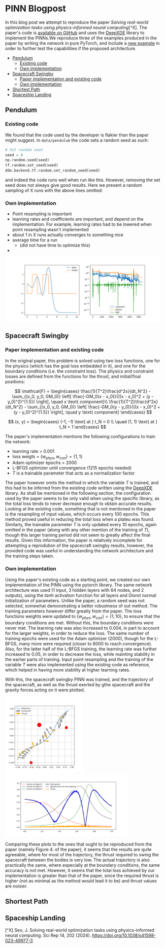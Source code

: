 # PINN Blogpost

In this blog post we attempt to reproduce the paper *Solving real-world optimization tasks using physics-informed neural computing*[^X].
The paper's code is [available on GitHub](https://github.com/jaem-seo/pinn-optimization/tree/b65a4982283d46be4c817d8e3157ca68c39ed88c) 
and uses the [DeepXDE](https://github.com/lululxvi/deepxde) library to implement the PINNs.We reproduce three of the examples produced 
in the paper by writing the network in pure PyTorch, and include a [new example](#spaceship-landing) in order to further test the capabilities if the
proposed architecture.


<!-- TOC -->
* [Pendulum](#pendulum)
  * [Existing code](#existing-code)
  * [Own implementation](#own-implementation)
* [Spacecraft Swingby](#spacecraft-swingby)
  * [Paper implementation and existing code](#paper-implementation-and-existing-code)
  * [Own implementation](#own-implementation-1)
* [Shortest Path](#shortest-path)
* [Spaceship Landing](#spaceship-landing)
<!-- TOC -->


## Pendulum

### Existing code

We found that the code used by the developer is flakier than the paper might suggest. In `data/pendulum` the code sets a random seed as 
such:

```python
# Set random seed
seed = 0
np.random.seed(seed)
tf.random.set_seed(seed)
dde.backend.tf.random.set_random_seed(seed)
```

and indeed the code runs well when run like this. However, removing the set seed does not always give good results. Here we present a 
random sampling of X runs with the above lines omitted:



### Own implementation

- Point resampling is important
- learning rates and coefficients are important, and depend on the implementation. For example, learning rates had to be lowered when 
  point resampling wasn't implemented 
- about 1 in X runs actually converges to something nice
- average time for a run
  - (did not have time to optimize this)
- 
![run1](pendulum/runs/run_20240404114459.png)

## Spacecraft Swingby

### Paper implementation and existing code
In the original paper, this problem is solved using two loss functions, one for the physics (which has the goal loss embedded in it), and one for the boundary conditions (i.e. the constraint loss). The physics and constraint losses are defined from the functions for the thrust, and initial/final positions:


$$
\mathcal{F} = 
\begin{cases}
    \frac{1}{T^2}\frac{d^2x}{dt_N^2} - \sum_{(x_0, y_0, GM_0)} \left[ \frac{-GM_0(x - x_0)}{((x - x_0)^2 + (y - y_0)^2)^{1.5}} \right], \quad x \text{ component}\\
    \frac{1}{T^2}\frac{d^2x}{dt_N^2} - \sum_{(x_0, y_0, GM_0)} \left[ \frac{-GM_0(y - y_0)}{((x - x_0)^2 + (y - y_0)^2)^{1.5}} \right], \quad y \text{ component}
\end{cases}
$$

$$
(x, y) = 
\begin{cases}
    (-1, -1) \text{ at } t_N = 0 \\
    \quad (1, 1) \text{ at } t_N = 1
\end{cases}
$$

The paper's implementation mentions the following configurations to train the network:
- learning rate = $0.001$
- loss weigts = $\{w_{phys}, w_{con}\} = \{1, 1\}$
- Adam optimizer epochs = $2000$
- L-BFGS optimizer until convergence ($1215$ epochs needed)
- $T$ is a trainable parameter that acts as a normalization factor

The paper however omits the method in which the variable $T$ is trained, and this had to be inferred from the existing code written using the [DeepXDE](https://github.com/lululxvi/deepxde) library. As shall be mentioned in the following section, the configuration used by the paper seems to be only valid when using the specific library, as the total loss tends to never decrease enough to obtain accurate results. Looking at the existing code, something that is not mentioned in the paper is the resampling of input values, which occurs every 100 epochs. This method proved useful in reducing the total loss when a plateu was found. Similarly, the trainable parameter $T$ is only updated every 10 epochs, again omitted in the paper (along with any other mention of the training of $T$), though this larger training period did not seem to greatly affect the final results. Given this information, the paper is relatively incomplete for attempting a reprodution of the spacecraft swingby results, however, the provided code was useful in understanding the network architecture and the training steps taken.


### Own implementation

Using the paper's existing code as a starting point, we created our own implementation of the PINN using the pytorch library. The same network architecture was used (1 input, 3 hidden layers with 64 nodes, and 2 outputs), using the $tanh$ activation function for all layers and Glorot normal initialization of parameters. Unlike the paper, a random seed was not selected, somewhat demonstrating a better robustness of out method. The training parameters however differ greatly from the paper. The loss functions weights were updated to  $\{w_{phys}, w_{con}\} = \{1, 10\}$, to ensure that the boundary conditions are met. Without this, the boundary conditions were never met. The learning rate was also increased to $0.004$, in part to account for the larger weights, in order to reduce the loss. The same number of training epochs were used for the Adam optimizer ($2000$), though for the L-BFGS, many more were required (closer to $8000$ to reach convergence). Also, for the latter half of the L-BFGS training, the learning rate was further increased to $0.05$, in order to decrease the loss, while mainting stability in the earlier parts of training. Input point resampling and the training of the variable $T$ were also implemented using the existing code as reference, which helped in having more stability at higher learning rates. 

With this, the spacecraft swingby PINN was trained, and the trajectory of the spacecraft, as well as the thrust exerted by gthe spacecraft and the gravity forces acting on it were plotted. 

<img src="spacecraft_swingby/data/trajectory.png" width="250">

<img src="spacecraft_swingby/data/forces.png" width="400">

Comparing these plots to the ones that ought to be reproduced from the paper (namely Figure 4. of the paper), it seems that the results are quite agreeable, where for most of the trajectory, the thrust required to swing the spacecraft between the bodies is very low. The actual trajectory is also practically the same, where especially at the boundary conditions, the same accuracy is not met. However, it seems that the total loss achieved by our implementation is greater than that of the paper, since the required thrust is higher (not as minimal as the method would lead it to be) and thrust values are noisier. 


## Shortest Path

## Spaceship Landing


[^X] Seo, J. Solving real-world optimization tasks using physics-informed neural computing. Sci Rep 14, 202 (2024). https://doi.org/10.1038/s41598-023-49977-3
